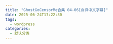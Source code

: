 ```yaml
---
title: "GhostGoCensorMe合集 04-06[自译中文字幕]"
date: 2025-06-24T17:22:30
tags:
  - wordpress
categories:
  - 默认分类
---
```




